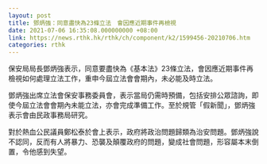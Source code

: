```yaml
---
layout: post
title: 鄧炳強：同意盡快為23條立法　會因應近期事件再檢視
date: 2021-07-06 16:35:08.000000000 +08:00
link: https://news.rthk.hk/rthk/ch/component/k2/1599456-20210706.htm
categories: rthk
---
```


保安局局長鄧炳強表示，同意要盡快為《基本法》23條立法，會因應近期事件再檢視如何處理立法工作，重申今屆立法會會期內，未必能及時立法。

鄧炳強出席立法會保安事務委員會，表示當局仍需時預備，包括安排公眾諮詢，即使今屆立法會會期內未能立法，亦會完成準備工作。至於規管「假新聞」，鄧炳強表示會由民政事務局研究。

對於熱血公民議員鄭松泰於會上表示，政府將政治問題歸類為治安問題。鄧炳強說不認同，反而有人將暴力、恐襲及顛覆政府的問題，變成社會問題，形容屬本末倒置，令他感到失望。
